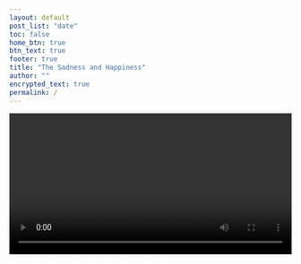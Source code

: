 ```yaml
---
layout: default
post_list: "date"
toc: false
home_btn: true
btn_text: true
footer: true
title: "The Sadness and Happiness"
author: ""
encrypted_text: true
permalink: /
---
```


<meta name="viewport" content="width=device-width, initial-scale=1.0">
<style>
video {
  max-width: 100%;
  height: auto;
}
</style>
<video width="854" controls autoplay>
  <source src="/amnesia/dark.mp4" type="video/mp4">
</video>

<p class="encrypted" id="Zx+1dUp3W9zIn+h2QV5JPQfBowXCu1KdJ6r8N3VQgOaTd3Nh13SW+WBJ1ZneheuKcXLvp+slE8OKmRNJUWj6UCP1XLT7FqAF8KuoQqjHz9woSFKjEU9ys2t3cnp4I210YMPQIhFUhF151Q6/OuL2z9wGrKfVk0b8B21cAJWvSCSI22R30cMDudh6MD6o5sn6XMpCmfYjiUH4QvVXDWj4DwulMUIeB49RwbZUTPMxVkAilqar88Gcv9bqIdaJ/K2k8qafXjCf0owZOmmpC8+pGev8HElKmYF8SPYh1q59YqNBi4r/PMvHQ2wa5rlx3teff7Tlr8ZBCTNIBCMTnOaIzfeBs3bQxu9/c96OGyje6493IuV0nKzLEWUF9AOo3lacnfR8eee/o9F/sumv/DYpmr2w=="></p>
